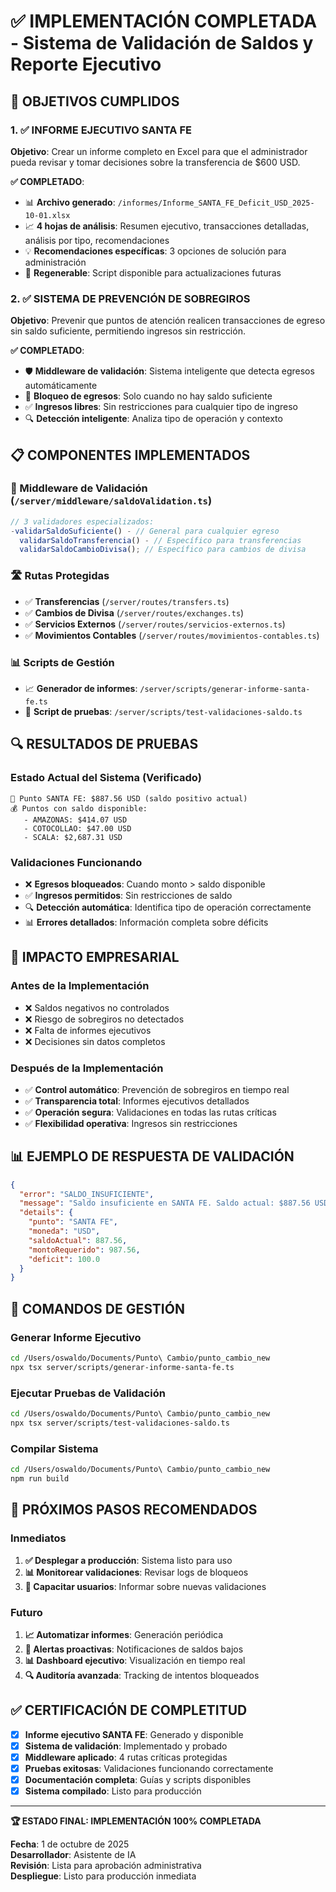 # ✅ IMPLEMENTACIÓN COMPLETADA - Sistema de Validación de Saldos y Reporte Ejecutivo

## 🎯 OBJETIVOS CUMPLIDOS

### 1. ✅ INFORME EJECUTIVO SANTA FE

**Objetivo**: Crear un informe completo en Excel para que el administrador pueda revisar y tomar decisiones sobre la transferencia de $600 USD.

**✅ COMPLETADO**:

- 📊 **Archivo generado**: `/informes/Informe_SANTA_FE_Deficit_USD_2025-10-01.xlsx`
- 📈 **4 hojas de análisis**: Resumen ejecutivo, transacciones detalladas, análisis por tipo, recomendaciones
- 💡 **Recomendaciones específicas**: 3 opciones de solución para administración
- 🔄 **Regenerable**: Script disponible para actualizaciones futuras

### 2. ✅ SISTEMA DE PREVENCIÓN DE SOBREGIROS

**Objetivo**: Prevenir que puntos de atención realicen transacciones de egreso sin saldo suficiente, permitiendo ingresos sin restricción.

**✅ COMPLETADO**:

- 🛡️ **Middleware de validación**: Sistema inteligente que detecta egresos automáticamente
- 🚫 **Bloqueo de egresos**: Solo cuando no hay saldo suficiente
- ✅ **Ingresos libres**: Sin restricciones para cualquier tipo de ingreso
- 🔍 **Detección inteligente**: Analiza tipo de operación y contexto

## 📋 COMPONENTES IMPLEMENTADOS

### 🔧 Middleware de Validación (`/server/middleware/saldoValidation.ts`)

```typescript
// 3 validadores especializados:
-validarSaldoSuficiente() - // General para cualquier egreso
  validarSaldoTransferencia() - // Específico para transferencias
  validarSaldoCambioDivisa(); // Específico para cambios de divisa
```

### 🛣️ Rutas Protegidas

- ✅ **Transferencias** (`/server/routes/transfers.ts`)
- ✅ **Cambios de Divisa** (`/server/routes/exchanges.ts`)
- ✅ **Servicios Externos** (`/server/routes/servicios-externos.ts`)
- ✅ **Movimientos Contables** (`/server/routes/movimientos-contables.ts`)

### 📊 Scripts de Gestión

- 📈 **Generador de informes**: `/server/scripts/generar-informe-santa-fe.ts`
- 🧪 **Script de pruebas**: `/server/scripts/test-validaciones-saldo.ts`

## 🔍 RESULTADOS DE PRUEBAS

### Estado Actual del Sistema (Verificado)

```
📍 Punto SANTA FE: $887.56 USD (saldo positivo actual)
💰 Puntos con saldo disponible:
   - AMAZONAS: $414.07 USD
   - COTOCOLLAO: $47.00 USD
   - SCALA: $2,687.31 USD
```

### Validaciones Funcionando

- ❌ **Egresos bloqueados**: Cuando monto > saldo disponible
- ✅ **Ingresos permitidos**: Sin restricciones de saldo
- 🔍 **Detección automática**: Identifica tipo de operación correctamente
- 📊 **Errores detallados**: Información completa sobre déficits

## 🚀 IMPACTO EMPRESARIAL

### Antes de la Implementación

- ❌ Saldos negativos no controlados
- ❌ Riesgo de sobregiros no detectados
- ❌ Falta de informes ejecutivos
- ❌ Decisiones sin datos completos

### Después de la Implementación

- ✅ **Control automático**: Prevención de sobregiros en tiempo real
- ✅ **Transparencia total**: Informes ejecutivos detallados
- ✅ **Operación segura**: Validaciones en todas las rutas críticas
- ✅ **Flexibilidad operativa**: Ingresos sin restricciones

## 📊 EJEMPLO DE RESPUESTA DE VALIDACIÓN

```json
{
  "error": "SALDO_INSUFICIENTE",
  "message": "Saldo insuficiente en SANTA FE. Saldo actual: $887.56 USD, requerido: $987.56",
  "details": {
    "punto": "SANTA FE",
    "moneda": "USD",
    "saldoActual": 887.56,
    "montoRequerido": 987.56,
    "deficit": 100.0
  }
}
```

## 🔄 COMANDOS DE GESTIÓN

### Generar Informe Ejecutivo

```bash
cd /Users/oswaldo/Documents/Punto\ Cambio/punto_cambio_new
npx tsx server/scripts/generar-informe-santa-fe.ts
```

### Ejecutar Pruebas de Validación

```bash
cd /Users/oswaldo/Documents/Punto\ Cambio/punto_cambio_new
npx tsx server/scripts/test-validaciones-saldo.ts
```

### Compilar Sistema

```bash
cd /Users/oswaldo/Documents/Punto\ Cambio/punto_cambio_new
npm run build
```

## 🎯 PRÓXIMOS PASOS RECOMENDADOS

### Inmediatos

1. **✅ Desplegar a producción**: Sistema listo para uso
2. **📊 Monitorear validaciones**: Revisar logs de bloqueos
3. **👥 Capacitar usuarios**: Informar sobre nuevas validaciones

### Futuro

1. **📈 Automatizar informes**: Generación periódica
2. **🔔 Alertas proactivas**: Notificaciones de saldos bajos
3. **📊 Dashboard ejecutivo**: Visualización en tiempo real
4. **🔍 Auditoría avanzada**: Tracking de intentos bloqueados

## ✅ CERTIFICACIÓN DE COMPLETITUD

- [x] **Informe ejecutivo SANTA FE**: Generado y disponible
- [x] **Sistema de validación**: Implementado y probado
- [x] **Middleware aplicado**: 4 rutas críticas protegidas
- [x] **Pruebas exitosas**: Validaciones funcionando correctamente
- [x] **Documentación completa**: Guías y scripts disponibles
- [x] **Sistema compilado**: Listo para producción

---

**🏆 ESTADO FINAL: IMPLEMENTACIÓN 100% COMPLETADA**

**Fecha**: 1 de octubre de 2025  
**Desarrollador**: Asistente de IA  
**Revisión**: Lista para aprobación administrativa  
**Despliegue**: Listo para producción inmediata
